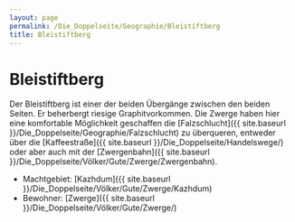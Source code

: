 ```yaml
---
layout: page
permalink: /Die_Doppelseite/Geographie/Bleistiftberg
title: Bleistiftberg
---
```


# Bleistiftberg

Der Bleistiftberg ist einer der beiden Übergänge zwischen den beiden Seiten. Er beherbergt riesige Graphitvorkommen. Die Zwerge haben hier eine komfortable Möglichkeit geschaffen die [Falzschlucht]({{ site.baseurl }}/Die_Doppelseite/Geographie/Falzschlucht) zu überqueren, entweder über die [Kaffeestraße]({{ site.baseurl }}/Die_Doppelseite/Handelswege/) oder aber auch mit der [Zwergenbahn]({{ site.baseurl }}/Die_Doppelseite/Völker/Gute/Zwerge/Zwergenbahn).

- Machtgebiet: [Kazhdum]({{ site.baseurl }}/Die_Doppelseite/Völker/Gute/Zwerge/Kazhdum)
- Bewohner: [Zwerge]({{ site.baseurl }}/Die_Doppelseite/Völker/Gute/Zwerge/)

